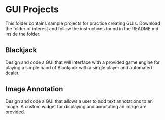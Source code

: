 # GUI Projects

This folder contains sample projects for practice creating GUIs.  Download
the folder of interest and follow the instructions found in the README.md
inside the folder.

## Blackjack
Design and code a GUI that will interface with a provided game engine for  
playing a simple hand of Blackjack with a single player and automated dealer.

## Image Annotation
Design and code a GUI that allows a user to add text annotations to an image.
A custom widget for displaying and annotating an image are provided.